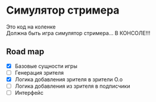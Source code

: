 # Симулятор стримера

Это код на коленке  
Должна быть игра симулятор стримера... В КОНСОЛЕ!!!

## Road map
- [x] Базовые сущности игры
- [ ] Генерация зрителя
- [x] Логика добавления зрителя в зрители O.o
- [ ] Логика добавления из зрителя в подписчики
- [ ] Интерфейс